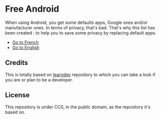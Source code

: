# Free Android

When using Android, you get some defaults apps, Google ones and/or manufacturer ones. In terms of privacy, that's bad.
That's why this list has been created : to help you to save some privacy by replacing default apps.

* [Go to French](https://antoinejt.github.io/gapps-alternatives/fr)
* [Go to English](https://antoinejt.github.io/gapps-alternatives/en)

## Credits

This is totally based on [learndev](https://github.com/learndev-info/awesome-learning-dev-fr) repository to which you can take a look if you are or plan to be a developer.

## License

This repository is under CC0, in the public domain, as the repository it's based on.
